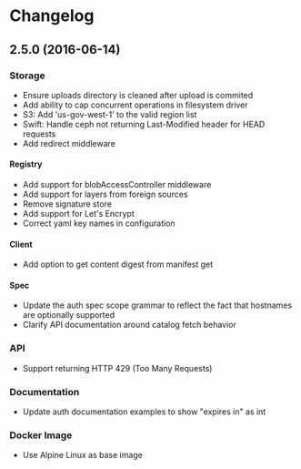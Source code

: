 # Changelog

## 2.5.0 (2016-06-14)

### Storage
- Ensure uploads directory is cleaned after upload is commited
- Add ability to cap concurrent operations in filesystem driver
- S3: Add 'us-gov-west-1' to the valid region list
- Swift: Handle ceph not returning Last-Modified header for HEAD requests
- Add redirect middleware

#### Registry
- Add support for blobAccessController middleware
- Add support for layers from foreign sources
- Remove signature store
- Add support for Let's Encrypt
- Correct yaml key names in configuration

#### Client
- Add option to get content digest from manifest get

#### Spec
- Update the auth spec scope grammar to reflect the fact that hostnames are optionally supported
- Clarify API documentation around catalog fetch behavior

### API
- Support returning HTTP 429 (Too Many Requests)

### Documentation
- Update auth documentation examples to show "expires in" as int

### Docker Image
- Use Alpine Linux as base image
